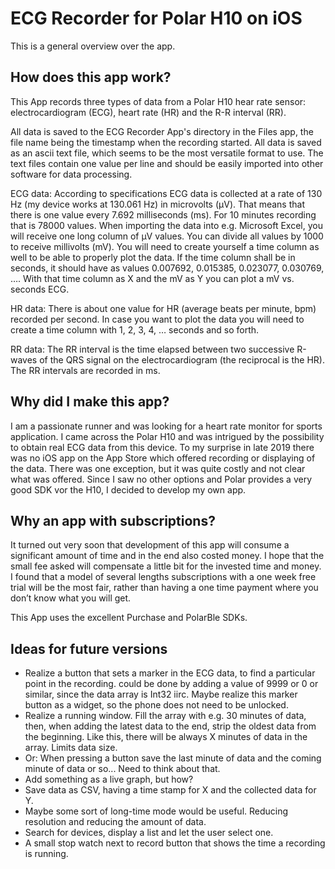 # ECG Recorder for Polar H10 on iOS

This is a general overview over the app.

## How does this app work?

This App records three types of data from a Polar H10 hear rate sensor: electrocardiogram (ECG), heart rate (HR) and the R-R interval (RR).

All data is saved to the ECG Recorder App's directory in the Files app, the file name being the timestamp when the recording started. All data is saved as an ascii text file, which seems to be the most versatile format to use. The text files contain one value per line and should be easily imported into other software for data processing.

ECG data: According to specifications ECG data is collected at a rate of 130 Hz (my device works at 130.061 Hz) in microvolts (µV). That means that there is one value every 7.692 milliseconds (ms). For 10 minutes recording that is 78000 values. When importing the data into e.g. Microsoft Excel, you will receive one long column of µV values. You can divide all values by 1000 to receive millivolts (mV). You will need to create yourself a time column as well to be able to properly plot the data. If the time column shall be in seconds, it should have as values 0.007692, 0.015385, 0.023077, 0.030769, …. With that time column as X and the mV as Y you can plot a mV vs. seconds ECG.

HR data: There is about one value for HR (average beats per minute, bpm) recorded per second. In case you want to plot the data you will need to create a time column with 1, 2, 3, 4, … seconds and so forth.

RR data: The RR interval is the time elapsed between two successive R-waves of the QRS signal on the electrocardiogram (the reciprocal is the HR). The RR intervals are recorded in ms.

## Why did I make this app?

I am a passionate runner and was looking for a heart rate monitor for sports application. I came across the Polar H10 and was intrigued by the possibility to obtain real ECG data from this device. To my surprise in late 2019 there was no iOS app on the App Store which offered recording or displaying of the data. There was one exception, but it was quite costly and not clear what was offered. Since I saw no other options and Polar provides a very good SDK vor the H10, I decided to develop my own app.

## Why an app with subscriptions?

It turned out very soon that development of this app will consume a significant amount of time and in the end also costed money. I hope that the small fee asked will compensate a little bit for the invested time and money. I found that a model of several lengths subscriptions with a one week free trial will be the most fair, rather than having a one time payment where you don’t know what you will get.

This App uses the excellent Purchase and PolarBle SDKs.

## Ideas for future versions

* Realize a button that sets a marker in the ECG data, to find a particular point in the recording. could be done by adding a value of 9999 or 0 or similar, since the data array is Int32 iirc. Maybe realize this marker button as a widget, so the phone does not need to be unlocked.
* Realize a running window. Fill the array with e.g. 30 minutes of data, then, when adding the latest data to the end, strip the oldest data from the beginning. Like this, there will be always X minutes of data in the array. Limits data size.
* Or: When pressing a button save the last minute of data and the coming minute of data or so... Need to think about that.
* Add something as a live graph, but how?
* Save data as CSV, having a time stamp for X and the collected data for Y.
* Maybe some sort of long-time mode would be useful. Reducing resolution and reducing the amount of data.
* Search for devices, display a list and let the user select one.
* A small stop watch next to record button that shows the time a recording is running.
